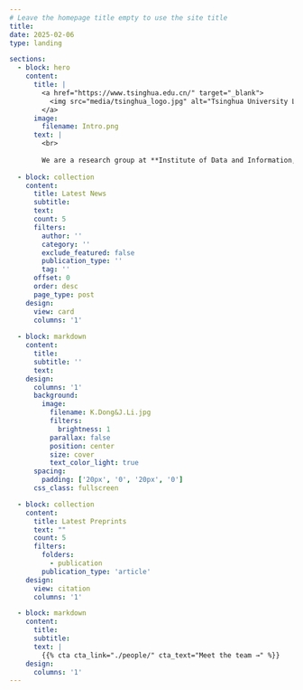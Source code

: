 ```yaml
---
# Leave the homepage title empty to use the site title
title:
date: 2025-02-06
type: landing

sections:
  - block: hero
    content:
      title: |
        <a href="https://www.tsinghua.edu.cn/" target="_blank">
          <img src="media/tsinghua_logo.jpg" alt="Tsinghua University Logo" height="80">
        </a>
      image:
        filename: Intro.png
      text: |
        <br>
        
        We are a research group at **Institute of Data and Information, Tsinghua Shenzhen International Graduate School**.
    
  - block: collection
    content:
      title: Latest News
      subtitle:
      text:
      count: 5
      filters:
        author: ''
        category: ''
        exclude_featured: false
        publication_type: ''
        tag: ''
      offset: 0
      order: desc
      page_type: post
    design:
      view: card
      columns: '1'
  
  - block: markdown
    content:
      title:
      subtitle: ''
      text:
    design:
      columns: '1'
      background:
        image: 
          filename: K.Dong&J.Li.jpg
          filters:
            brightness: 1
          parallax: false
          position: center
          size: cover
          text_color_light: true
      spacing:
        padding: ['20px', '0', '20px', '0']
      css_class: fullscreen

  - block: collection
    content:
      title: Latest Preprints
      text: ""
      count: 5
      filters:
        folders:
          - publication
        publication_type: 'article'
    design:
      view: citation
      columns: '1'

  - block: markdown
    content:
      title:
      subtitle:
      text: |
        {{% cta cta_link="./people/" cta_text="Meet the team →" %}}
    design:
      columns: '1'
---
```

